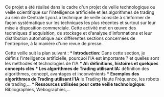 Ce projet a été réalisé dans le cadre d'un projet de veille technologique ou veille scientifique sur l'intelligence artificielle et les algorithmes de trading au sein de Centrale Lyon.La technique de veille consiste à s'informer de façon systématique sur les techniques les plus récentes et surtout sur leur mise à disposition commerciale. Cette activité met en œuvre des techniques d'acquisition, de stockage et d'analyse d'informations et leur distribution automatique aux différentes sections concernées de l'entreprise, à la manière d'une revue de presse.

Cette veille suit la plan suivant :
__* Introduction__: Dans cette section, je définis l'intelligence artificielle, pourquoi l'IA est importante ? et quelles sont les méthodes et technologies de l'IA 
__* AI: définitions, histoires et quelques concepts clés__
__* Les algorithmes de Trading utilisant IA:__ définition des algorithmes, concept, avantages et inconvénients
__* Exemples des algorithmes de Trading utilisant l'IA__:le Trading Haute Fréquence, les robots de trading,...
__* Ressources utilisées pour cette veille technologique__: Bibliographies, Webographies,...
